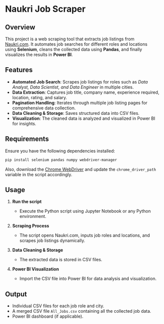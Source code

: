 # Naukri Job Scraper  

## Overview  
This project is a web scraping tool that extracts job listings from [Naukri.com](https://www.naukri.com/). It automates job searches for different roles and locations using **Selenium**, 
cleans the collected data using **Pandas**, and finally visualizes the results in **Power BI**.  

## Features  
- **Automated Job Search**: Scrapes job listings for roles such as *Data Analyst, Data Scientist, and Data Engineer* in multiple cities.  
- **Data Extraction**: Captures job title, company name, experience required, location, rating, and salary.  
- **Pagination Handling**: Iterates through multiple job listing pages for comprehensive data collection.  
- **Data Cleaning & Storage**: Saves structured data into CSV files.  
- **Visualization**: The cleaned data is analyzed and visualized in Power BI for insights.  

## Requirements  
Ensure you have the following dependencies installed:  

```bash
pip install selenium pandas numpy webdriver-manager
```

Also, download the [Chrome WebDriver](https://sites.google.com/chromium.org/driver/) and update the `chrome_driver_path` variable in the script accordingly.  

## Usage  

1. **Run the script**  
   - Execute the Python script using Jupyter Notebook or any Python environment.  

2. **Scraping Process**  
   - The script opens Naukri.com, inputs job roles and locations, and scrapes job listings dynamically.  

3. **Data Cleaning & Storage**  
   - The extracted data is stored in CSV files.  

4. **Power BI Visualization**  
   - Import the CSV file into Power BI for data analysis and visualization.  

## Output  
- Individual CSV files for each job role and city.  
- A merged CSV file `All_Jobs.csv` containing all the collected job data.  
- Power BI dashboard (if applicable).   

